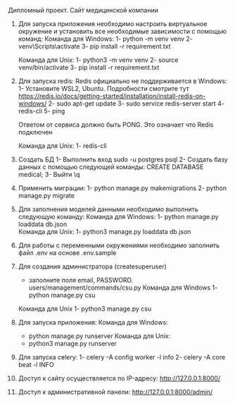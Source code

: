 Дипломный проект. Сайт медицинской компании

1. Для запуска приложения необходимо настроить виртуальное окружение и установить все необходимые зависимости с помощью команд:
    Команда для Windows:
    1- python -m venv venv
    2- venv\Scripts\activate
    3- pip install -r requirement.txt

    Команда для Unix:
    1- python3 -m venv venv
    2- source venv/bin/activate 
    3- pip install -r requirement.txt

2. Для запуска redis:
    Redis официально не поддерживается в Windows: 
    1- Установите WSL2, Ubuntu. Подробности смотрите тут https://redis.io/docs/getting-started/installation/install-redis-on-windows/
    2- sudo apt-get update
    3- sudo service redis-server start
    4- redis-cli
    5- ping

    Ответом от сервиса должно быть PONG. Это означает что Redis подключен

    Команда для Unix:
    1- redis-cli

3. Создать БД
    1- Выполнить вход
    sudo -u postgres psql
    2- Cоздать базу данных с помощью следующей команды:
    CREATE DATABASE medical;
    3- Выйти
    \q

4. Применить миграции:
    1-  python manage.py makemigrations
    2-  python manage.py migrate

 
 
5. Для заполнения моделей данными необходимо выполнить следующую команду:
    Команда для Windows:
    1-  python manage.py loaddata db.json  
    Команда для Unix:
    1- python3 manage.py loaddata db.json
    
6. Для работы с переменными окружениями необходимо заполнить файл .env на основе .env.sample

7. Для создания администратора (createsuperuser)
   - заполните поля email, PASSWORD. users/management/commands/csu.py
   Команда для Windows
   1- python manage.py csu

    Команда для Unix
   1- python3 manage.py csu
8. Для запуска приложения:
   Команда для Windows:
      - python manage.py runserver
   Команда для Unix:
      - python3 manage.py runserver
8. Для запуска celery:
   1- celery -A config worker -l info
   2- celery -A core beat -l INFO     
10. Доступ к сайту осуществляется по IP-адресу: http://127.0.0.1:8000/  
11. Доступ к административной панели: http://127.0.0.1:8000/admin/
